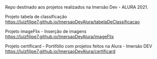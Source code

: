 Repo destinado aos projetos realizados na Imersão Dev - ALURA 2021.

Projeto tabela de classificação
 https://luizfilipe7.github.io/ImersaoDevAlura/tabelaDeClassificacao

Projeto imageFlix - Inserção de imagens 
 https://luizfilipe7.github.io/ImersaoDevAlura/imageFlix

Projeto certificard - Portifólio com projetos feitos na Alura - Imersão DEV
 https://luizfilipe7.github.io/ImersaoDevAlura/certificard
